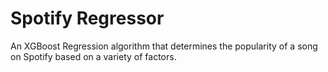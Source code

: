 # Spotify Regressor
An XGBoost Regression algorithm that determines the popularity of a song on Spotify based on a variety of factors.
